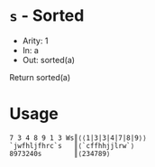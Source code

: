 # `s` - Sorted

- Arity: 1
- In: a
- Out: sorted(a)

Return sorted(a)

# Usage
```
7 3 4 8 9 1 3 Ws║⟨⟨1|3|3|4|7|8|9⟩⟩
`jwfhljfhrc`s   ║⟨`cffhhjjlrw`⟩
8973240s        ║⟨234789⟩
```
